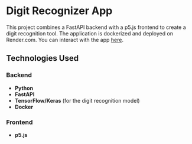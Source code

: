 # Digit Recognizer App

This project combines a FastAPI backend with a p5.js frontend to create a digit recognition tool. The application is dockerized and deployed on Render.com. You can interact with the app [here](https://digit-recognizer-hgzm.onrender.com).

## Technologies Used

### Backend

- **Python**
- **FastAPI**
- **TensorFlow/Keras** (for the digit recognition model)
- **Docker**

### Frontend

- **p5.js**
